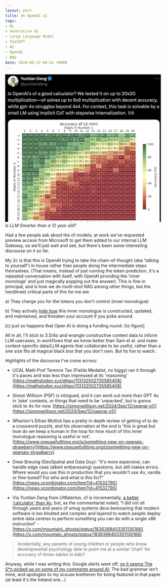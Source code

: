 ```yaml
---
layout: post
title: On OpenAI o1
tags:
- ML
- Generative AI
- Large Language Model
- ChatGPT
- AI
- OpenAI
- RAG
date: 2024-09-22 09:31 +0000
---
```

[![](/img/2024/openai1ocalc.png)](https://x.com/yuntiandeng/status/1836114401213989366)
*Is LLM Smarter than a 12 year old?*

Had a few people ask about the o1 models; at work we've requested preview access from Microsoft to get them added to our internal LLM Gateway, so we'll just wait and see, but there's been some interesting discourse on it so far. 

My 2c is that this is OpenAI trying to take the chain-of-thought (aka 'talking to yourself') in house rather than people doing the intermediate steps themselves. (That means, instead of just running the token prediction, it's a repeated conversation with itself, with OpenAI providing the 'inner monologe' and just magically popping out the answer). This is fine in principal, and is how we do multi-shot RAG among other things, but the two(three) critical parts of this for me are 

a) They charge you for the tokens you don't control (inner monologue)

b) They actively [hide how](https://x.com/SmokeAwayyy/status/1834495182353645768) this inner monologue is constructed, updated, and maintained, and threaten your account if you poke around. 

\[c) just so happens that Open AI is doing a funding round. Go figure\]

All in all, I'll stick to 3.5/4o and wrangle constructive context data to inform LLM usecases, in workflows that _we_ know better than Sam et al. and make context-specific data/LLM agents that collaborate to be useful, rather than a one size fits all magical black box that you don't own. But its fun to watch. 

Highlights of the discourse I've come across:

*   UCAL Math Prof Terence Tao (Fields Medalist, no biggy) ran it through it's paces and was less than impressed at its 'reasoning' [https://mathstodon.xyz/@tao/113132502735585408](https://mathstodon.xyz/@tao/113132502735585408)  
    
*   Simon Willison (PSF) is intrigued, and it can work out more than GPT 4o in 'joke' contexts, or things that need to be 'unpacked', but is gonna stick to 4o for now. [https://simonwillison.net/2024/Sep/12/openai-o1/](https://simonwillison.net/2024/Sep/12/openai-o1/)  
    
*   Wharton's Ethan Mollick has a pretty in depth review of getting o1 to do a crossword puzzle, and his observation at the end is 'this is great but how do we keep a human in the loop for how much of this inner monologue reasoning is useful or not'. [https://www.oneusefulthing.org/p/something-new-on-openais-strawberry](https://www.oneusefulthing.org/p/something-new-on-openais-strawberry)
    
*   Drew Breunig (GeoSpatial and Data Guy): "It's more expensive, can handle edge case (albeit embarassing) questions, but still makes errors. Where would you use this in production that you wouldn't use 4o, vanilla or fine-tuned? For who and what is this for?" [https://news.ycombinator.com/item?id=41532790](https://news.ycombinator.com/item?id=41532790)  
    
*   Via Yuntian Deng from UWaterloo, o1 is incrementally, [a better ‘calculator’ than 4o](https://x.com/yuntiandeng/status/1836114401213989366), but, as the commentariat noted; “I did not sit through years and years of smug systems devs bemoaning that modern software is too bloated and complex and layered to watch people deploy entire data centres to perform something you can do with a single x86 instruction” - [https://x.com/mountain\_ghosts/status/1836398403351130166](https://x.com/mountain_ghosts/status/1836398403351130166)

    
> Incidentally, any parents of young children or people who know developmental psychology able to point me at a similar ‘chart’ for accuracy of times-tables in kids?

Anyway, while I was writing this; Google alerts went off; [so it seems The S*n picked up on some of my comments around AI](https://www.thesun.ie/tech/13839797/ai-chatgpt-1o-artificial-intelligence-cyber-crime/); The bad grammar isn't mine, and apologies to my scouse bretheren for being featured in that paper (at least it's the Ireland one...)
